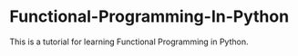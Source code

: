 # Functional-Programming-In-Python
This is a tutorial for learning Functional Programming in Python.
